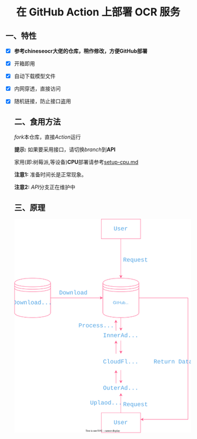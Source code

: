 <h1 align="center">在 GitHub Action 上部署 OCR 服务</h1>

## 一、特性

- [x] **参考chineseocr大佬的仓库，稍作修改，方便GitHub部署**

- [x] 开箱即用

- [x] 自动下载模型文件

- [x] 内网穿透，直接访问

- [x] 随机链接，防止接口盗用

  ## 二、食用方法

  *fork*本仓库，直接*Action*运行

  **提示:** 如果要采用接口，请切换*branch*到**API**

  家用(即:树莓派,等设备)**CPU**部署请参考[setup-cpu.md](./setup-cpu.md)
  
   **注意1:** 准备时间长是正常现象。
   
    **注意2:** *API*分支正在维护中

  ## 三、原理
  ![OCR-On-Action](https://raw.githubusercontent.com/LemonFan-maker/OCR-On-Action/master/assets/OCR-On-Action.svg)
